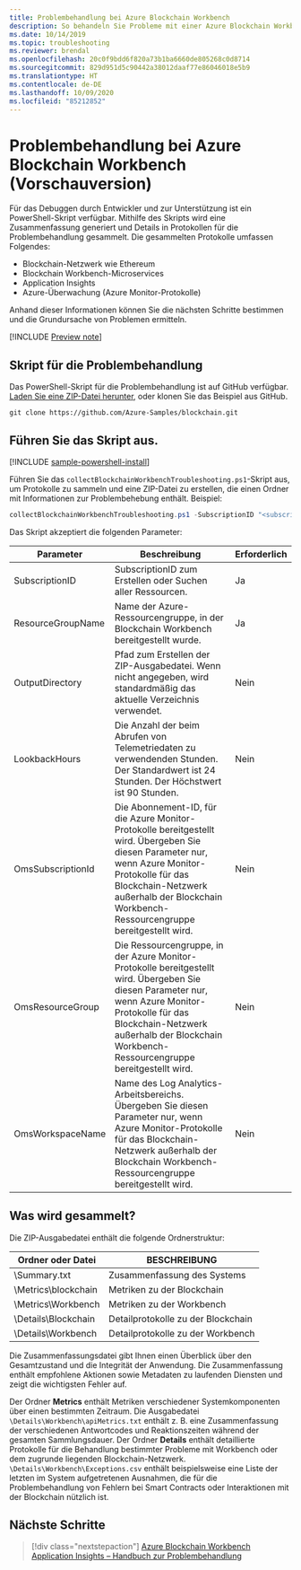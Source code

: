 ```yaml
---
title: Problembehandlung bei Azure Blockchain Workbench
description: So behandeln Sie Probleme mit einer Azure Blockchain Workbench-Anwendung (Vorschauversion).
ms.date: 10/14/2019
ms.topic: troubleshooting
ms.reviewer: brendal
ms.openlocfilehash: 20c0f9bdd6f820a73b1ba6660de805268c0d8714
ms.sourcegitcommit: 829d951d5c90442a38012daaf77e86046018e5b9
ms.translationtype: HT
ms.contentlocale: de-DE
ms.lasthandoff: 10/09/2020
ms.locfileid: "85212852"
---
```

# <a name="azure-blockchain-workbench-preview-troubleshooting"></a>Problembehandlung bei Azure Blockchain Workbench (Vorschauversion)

Für das Debuggen durch Entwickler und zur Unterstützung ist ein PowerShell-Skript verfügbar. Mithilfe des Skripts wird eine Zusammenfassung generiert und Details in Protokollen für die Problembehandlung gesammelt. Die gesammelten Protokolle umfassen Folgendes:

* Blockchain-Netzwerk wie Ethereum
* Blockchain Workbench-Microservices
* Application Insights
* Azure-Überwachung (Azure Monitor-Protokolle)

Anhand dieser Informationen können Sie die nächsten Schritte bestimmen und die Grundursache von Problemen ermitteln.

[!INCLUDE [Preview note](./includes/preview.md)]

## <a name="troubleshooting-script"></a>Skript für die Problembehandlung

Das PowerShell-Skript für die Problembehandlung ist auf GitHub verfügbar. [Laden Sie eine ZIP-Datei herunter](https://github.com/Azure-Samples/blockchain/archive/master.zip), oder klonen Sie das Beispiel aus GitHub.

```
git clone https://github.com/Azure-Samples/blockchain.git
```

## <a name="run-the-script"></a>Führen Sie das Skript aus.
[!INCLUDE [sample-powershell-install](../../../includes/sample-powershell-install.md)]

Führen Sie das `collectBlockchainWorkbenchTroubleshooting.ps1`-Skript aus, um Protokolle zu sammeln und eine ZIP-Datei zu erstellen, die einen Ordner mit Informationen zur Problembehebung enthält. Beispiel:

``` powershell
collectBlockchainWorkbenchTroubleshooting.ps1 -SubscriptionID "<subscription_id>" -ResourceGroupName "workbench-resource-group-name"
```
Das Skript akzeptiert die folgenden Parameter:

| Parameter  | Beschreibung | Erforderlich |
|---------|---------|----|
| SubscriptionID | SubscriptionID zum Erstellen oder Suchen aller Ressourcen. | Ja |
| ResourceGroupName | Name der Azure-Ressourcengruppe, in der Blockchain Workbench bereitgestellt wurde. | Ja |
| OutputDirectory | Pfad zum Erstellen der ZIP-Ausgabedatei. Wenn nicht angegeben, wird standardmäßig das aktuelle Verzeichnis verwendet. | Nein |
| LookbackHours | Die Anzahl der beim Abrufen von Telemetriedaten zu verwendenden Stunden. Der Standardwert ist 24 Stunden. Der Höchstwert ist 90 Stunden. | Nein |
| OmsSubscriptionId | Die Abonnement-ID, für die Azure Monitor-Protokolle bereitgestellt wird. Übergeben Sie diesen Parameter nur, wenn Azure Monitor-Protokolle für das Blockchain-Netzwerk außerhalb der Blockchain Workbench-Ressourcengruppe bereitgestellt wird.| Nein |
| OmsResourceGroup |Die Ressourcengruppe, in der Azure Monitor-Protokolle bereitgestellt wird. Übergeben Sie diesen Parameter nur, wenn Azure Monitor-Protokolle für das Blockchain-Netzwerk außerhalb der Blockchain Workbench-Ressourcengruppe bereitgestellt wird.| Nein |
| OmsWorkspaceName | Name des Log Analytics-Arbeitsbereichs. Übergeben Sie diesen Parameter nur, wenn Azure Monitor-Protokolle für das Blockchain-Netzwerk außerhalb der Blockchain Workbench-Ressourcengruppe bereitgestellt wird. | Nein |

## <a name="what-is-collected"></a>Was wird gesammelt?

Die ZIP-Ausgabedatei enthält die folgende Ordnerstruktur:

| Ordner oder Datei | BESCHREIBUNG  |
|---------|---------|
| \Summary.txt | Zusammenfassung des Systems |
| \Metrics\blockchain | Metriken zu der Blockchain |
| \Metrics\Workbench | Metriken zu der Workbench |
| \Details\Blockchain | Detailprotokolle zu der Blockchain |
| \Details\Workbench | Detailprotokolle zu der Workbench |

Die Zusammenfassungsdatei gibt Ihnen einen Überblick über den Gesamtzustand und die Integrität der Anwendung. Die Zusammenfassung enthält empfohlene Aktionen sowie Metadaten zu laufenden Diensten und zeigt die wichtigsten Fehler auf.

Der Ordner **Metrics** enthält Metriken verschiedener Systemkomponenten über einen bestimmten Zeitraum. Die Ausgabedatei `\Details\Workbench\apiMetrics.txt` enthält z. B. eine Zusammenfassung der verschiedenen Antwortcodes und Reaktionszeiten während der gesamten Sammlungsdauer. Der Ordner **Details** enthält detaillierte Protokolle für die Behandlung bestimmter Probleme mit Workbench oder dem zugrunde liegenden Blockchain-Netzwerk. `\Details\Workbench\Exceptions.csv` enthält beispielsweise eine Liste der letzten im System aufgetretenen Ausnahmen, die für die Problembehandlung von Fehlern bei Smart Contracts oder Interaktionen mit der Blockchain nützlich ist. 

## <a name="next-steps"></a>Nächste Schritte

> [!div class="nextstepaction"]
> [Azure Blockchain Workbench Application Insights – Handbuch zur Problembehandlung](https://aka.ms/workbenchtroubleshooting)
